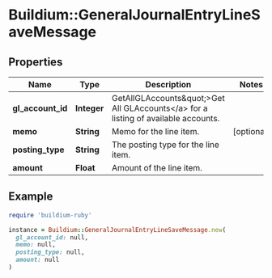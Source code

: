 # Buildium::GeneralJournalEntryLineSaveMessage

## Properties

| Name | Type | Description | Notes |
| ---- | ---- | ----------- | ----- |
| **gl_account_id** | **Integer** | GetAllGLAccounts\&quot;&gt;Get All GLAccounts&lt;/a&gt; for a listing of available accounts. |  |
| **memo** | **String** | Memo for the line item. | [optional] |
| **posting_type** | **String** | The posting type for the line item. |  |
| **amount** | **Float** | Amount of the line item. |  |

## Example

```ruby
require 'buildium-ruby'

instance = Buildium::GeneralJournalEntryLineSaveMessage.new(
  gl_account_id: null,
  memo: null,
  posting_type: null,
  amount: null
)
```

